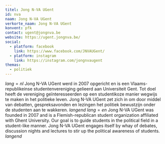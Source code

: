 ```yaml
---
titel: Jong N-VA UGent
id: nva
naam: Jong N-VA UGent
verkorte_naam: Jong N-VA UGent
konvent: pfk
contact: ugent@jongnva.be
website: https://ugent.jongnva.be/
social:
  - platform: facebook
    link: https://www.facebook.com/JNVAUGent/
  - platform: instagram
    link: https://instagram.com/jongnvaugent
themas:
  - politiek
---
```


$lang=nl$ 
Jong N-VA UGent werd in 2007 opgericht en is een Vlaams-republikeinse studentenvereniging gelieerd aan Universiteit Gent.
Tot doel heeft de vereniging geïnteresseerden op een studentikoze manier wegwijs te maken in het politieke leven.
Jong N-VA UGent zet zich in om door middel van debatten, gespreksavonden en lezingen het politiek bewustzijn onder de studenten aan te wakkeren. 
$langend$ 
$lang=en$ Jong N-VA UGent was founded in 2007 and is a Flemish-republican student organization affiliated with Ghent University. Our goal is to guide students in the political field in a student-like manner. Jong N-VA UGent engages itself by whay of debates, discussion nights and lectures to stir up the political awareness of students. 
$langend$
